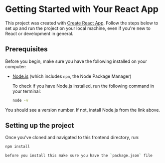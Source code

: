 # Getting Started with Your React App

This project was created with [Create React App](https://github.com/facebook/create-react-app). Follow the steps below to set up and run the project on your local machine, even if you're new to React or development in general.

## Prerequisites

Before you begin, make sure you have the following installed on your computer:

- [Node.js](https://nodejs.org/en/download/) (which includes `npm`, the Node Package Manager)
  
  To check if you have Node.js installed, run the following command in your terminal:
  ```bash
  node -v
You should see a version number. If not, install Node.js from the link above.

## Setting up the project

Once you've cloned and navigated to this frontend directory, run:

```bash
npm install

before you install this make sure you have the `package.json` file